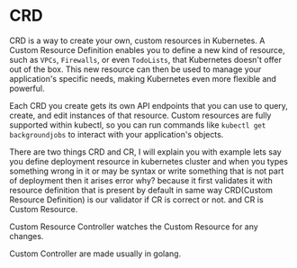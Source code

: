 # CRD

CRD is a way to create your own, custom resources in Kubernetes. A Custom Resource Definition enables you to define a new kind of resource, such as `VPCs`, `Firewalls`, or even `TodoLists`, that Kubernetes doesn't offer out of the box. This new resource can then be used to manage your application's specific needs, making Kubernetes even more flexible and powerful.

Each CRD you create gets its own API endpoints that you can use to query, create, and edit instances of that resource. Custom resources are fully supported within kubectl, so you can run commands like `kubectl get backgroundjobs` to interact with your application's objects.

There are two things CRD and CR, I will explain you with example lets say you define deployment resource in kubernetes cluster and when you types something wrong in it or may be syntax or write something that is not part of deployment then it arises error why? because it first validates it with resource definition that is present by default in same way CRD(Custom Resource Definition) is our validator if CR is correct or not. and CR is Custom Resource.

Custom Resource Controller watches the Custom Resource for any changes.

Custom Controller are made usually in golang.